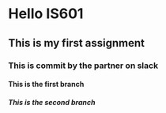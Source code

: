 # Hello IS601
## This is my first assignment
### This is commit by the partner on slack
#### This is the first branch
##### This is the second branch
